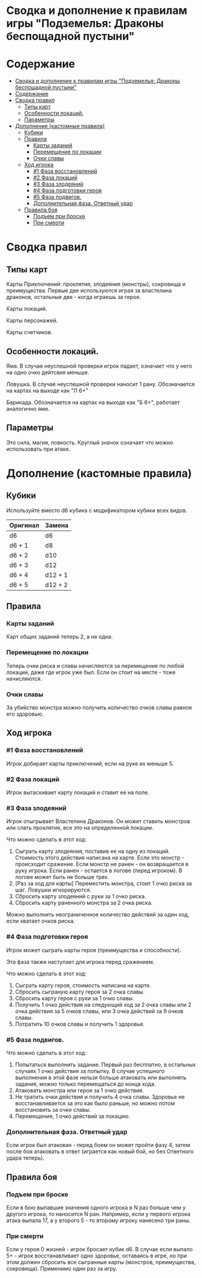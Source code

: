 # Сводка и дополнение к правилам игры "Подземелья: Драконы беспощадной пустыни"
# Содержание

- [Сводка и дополнение к правилам игры "Подземелья: Драконы беспощадной пустыни"](#сводка-и-дополнение-к-правилам-игры-подземелья-драконы-беспощадной-пустыни)
- [Содержание](#содержание)
- [Сводка правил](#сводка-правил)
  - [Типы карт](#типы-карт)
  - [Особенности локаций.](#особенности-локаций)
  - [Параметры](#параметры)
- [Дополнение (кастомные правила)](#дополнение-кастомные-правила)
  - [Кубики](#кубики)
  - [Правила](#правила)
    - [Карты заданий](#карты-заданий)
    - [Перемещение по локации](#перемещение-по-локации)
    - [Очки славы](#очки-славы)
  - [Ход игрока](#ход-игрока)
    - [#1 Фаза восстановлений](#1-фаза-восстановлений)
    - [#2 Фаза локаций](#2-фаза-локаций)
    - [#3 Фаза злодеяний](#3-фаза-злодеяний)
    - [#4 Фаза подготовки героя](#4-фаза-подготовки-героя)
    - [#5 Фаза подвигов.](#5-фаза-подвигов)
    - [Дополнительная фаза. Ответный удар](#дополнительная-фаза-ответный-удар)
  - [Правила боя](#правила-боя)
    - [Подъем при броске](#подъем-при-броске)
    - [При смерти](#при-смерти)

# Сводка правил
## Типы карт
Карты Приключений: проклятия, злодеяния (монстры), сокровища и преимущества.
Первые две используются играя за властелина драконов, остальные две - когда играешь за герое.

Карты локаций.

Карты персонажей.

Карты счетчиков.

## Особенности локаций.
Яма. В случае неуспешной проверки игрок падает, означает что у него на одно очко дейтсвия меньше.

Ловушка. В случае неуспешной проверки наносит 1 рану. Обозначается на картах на выходе как "Л 6+"

Барикада. Обозначается на картах на выходе как "Б 6+", работает аналогично яме.

## Параметры

Это сила, магия, ловкость. Круглый значок означает что можно использовать при атаке. 

# Дополнение (кастомные правила)

## Кубики

Используйте вместо d6 кубика с модификатором кубики всех видов.

| Оригинал     | Замена   | 
| ------------ | -------- |
| d6           | d6       | 
| d6 + 1       | d8       | 
| d6 + 2       | d10      | 
| d6 + 3       | d12      | 
| d6 + 4       | d12 + 1  | 
| d6 + 5       | d12 + 2  | 

## Правила

### Карты заданий
Карт общих заданий теперь 2, а не одна.

### Перемещение по локации
Теперь очки риска и славы начисляются за перемещение по любой локации, даже где игрок уже был. Если он стоит на месте - тоже начисляются.

### Очки славы
За убийство монстра можно получить количество очков славы равное его здоровью.

## Ход игрока

### #1 Фаза восстановлений
Игрок добирает карты приключений, если на руке их меньше 5.

### #2 Фаза локаций 
Игрок вытаскивает карту локаций и ставит ее на поле.

### #3 Фаза злодеяний
Игрок отыгрывает Властелина Драконов.
Он может ставить монстров или слать проклятия, все это на определенной локации.

Что можно сделать в этот ход:
1. Сыграть карту злодеяния, поставив ее на одну из локаций. Стоимость этого действия написана на карте. Если это монстр - происходит сражение. Если монстр не ранен - он возвращается в руку игрока. Если ранен - остается в логове (перед игроком). В логове может быть не больше трех.
1. [Раз за ход для карты] Переместить монстра, стоит 1 очко риска за шаг. Ловушки игнорируются.
1. Сбросить карту злодеяний с руки за 1 очко риска.
1. Сбросить карту раненного монстра за 2 очка риска.

Можно выполнить неограниченное количество действий за один ход, если хватает очков риска.

### #4 Фаза подготовки героя
Игрок может сыграть карты героя (преимущества и способности).

Эта фаза также наступает для игрока перед сражением.

Что можно сделать в этот ход:
1. Сыграть карту героя, стоимость написана на карте.
1. Сбросить сыграную карту героя за 2 очка славы.
1. Сбросить карту героя с руки за 1 очко славы.
2. Получить 1 очко действия на следующий ход за 2 очка славы или 2 очка действия за 5 очков славы, или 3 очка действий за 9 очков славы.
3. Потратить 10 очков славы и получить 1 здоровья.

### #5 Фаза подвигов.

Что можно сделать в этот ход:
1. Попытаться выполнить задание. Первый раз бесплатно, в остальных случаях 1 очко действия за попытку. В случае успешного выполнения в этой фазе нельзя больше атаковать или выполнять задания, можно только перемещаться до конца хода.
1. Атаковать монстра или героя за 1 очко действия.
1. Не тратить очки действия и получить 4 очка славы. Здоровье не восстанавливается за это как было раньше, но можно потом восстановить за очки славы.
1. Перемещение, 1 очко действий за локацию.

### Дополнительная фаза. Ответный удар
Если игрок был атакован - перед боем он может пройти фазу 4, затем после боя атаковать в ответ (играется как новый бой, но без Ответного удара теперь).

## Правила боя
### Подъем при броске
Если в бою выпавшие значения одного игрока в N раз больше чем у другого игрока, то наносится N ран. Например, если у первого игрока атака выпала 17, а у второго 5 - то второму игроку нанесено три раны.

### При смерти
Если у героя 0 жизней - игрок бросает кубик d6. В случае если выпало 5+ - игрок восстанавливает одно здоровье, оставаясь в игре, но при этом должен сбросить все сыгранные карты (монстров, преимущества, сокровища). Применимо один раз за игру.
